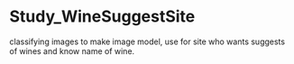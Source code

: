 # Study_WineSuggestSite
classifying images to make image model, use for site who wants suggests of wines and know name of wine.
